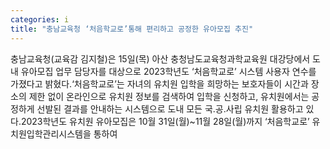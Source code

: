 ```yaml
---
categories: i
title: "충남교육청 ‘처음학교로’통해 편리하고 공정한 유아모집 추진"
---
```

충남교육청(교육감 김지철)은 15일(목) 아산 충청남도교육청과학교육원 대강당에서 도내 유아모집 업무 담당자를 대상으로 2023학년도 ‘처음학교로’ 시스템 사용자 연수를 가졌다고 밝혔다.‘처음학교로’는 자녀의 유치원 입학을 희망하는 보호자들이 시간과 장소의 제한 없이 온라인으로 유치원 정보를 검색하여 입학을 신청하고, 유치원에서는 공정하게 선발된 결과를 안내하는 시스템으로 도내 모든 국․공․사립 유치원 활용하고 있다.2023학년도 유치원 유아모집은 10월 31일(월)~11월 28일(월)까지 ‘처음학교로’ 유치원입학관리시스템을 통하여